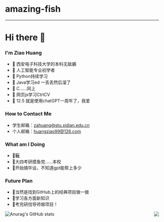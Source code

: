 # amazing-fish
---

# Hi there 👋

### I'm Ziao Huang
- 🌱 西安电子科技大学的本科无敌鶸
- 🌱 人工智能专业初学者
- 🌱 Python持续学习
- 🌱 Java学习ed 一丢丢然后溜了 
- 🌱 C……同上
- 🌱 网页js学习CtrlCV
- 🌱 12.5 就是使用chatGPT一周年了，我爱

### How to Contact Me

- 学生邮箱：zahuang@stu.xidian.edu.cn
- 个人邮箱：huangziao99@126.com

### What am I Doing
- 🌱**玩**
- 🌱大四考研摸鱼党……本校
- 🌱开始搞毕设，不知道gpt能帮上多少

### Future Plan
- 🌱当然是找到GitHub上的经典项目做一做
- 🌱学习各方面新知识
- 🌱考完研找导师做项目！

![Anurag's GitHub stats](https://github-readme-stats.vercel.app/api?username=amazing-fish&show_icons=true&theme=swift)
<img align="right" src="https://github-readme-stats.vercel.app/api/top-langs/?username=amazing-fish&layout=compact">
